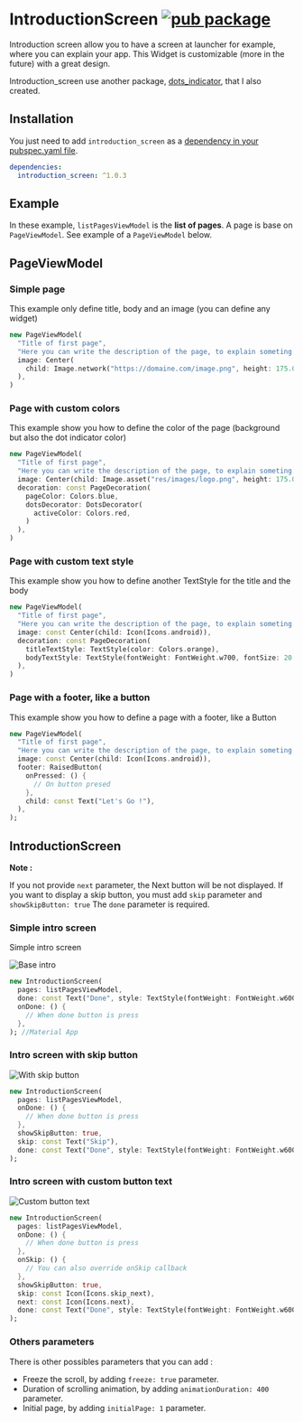 # IntroductionScreen [![pub package](https://img.shields.io/pub/v/introduction_screen.svg)](https://pub.dartlang.org/packages/introduction_screen)

Introduction screen allow you to have a screen at launcher for example, where you can explain your app.
This Widget is customizable (more in the future) with a great design.

Introduction_screen use another package, [dots_indicator](https://github.com/Pyozer/dots_indicator), that I also created.

## Installation

You just need to add `introduction_screen` as a [dependency in your pubspec.yaml file](https://flutter.io/using-packages/).

```yaml
dependencies:
  introduction_screen: ^1.0.3
```

## Example

In these example, `listPagesViewModel` is the **list of pages**. A page is base on `PageViewModel`. See example of a `PageViewModel` below.

## PageViewModel

### Simple page

This example only define title, body and an image (you can define any widget)

```dart
new PageViewModel(
  "Title of first page",
  "Here you can write the description of the page, to explain someting...",
  image: Center(
    child: Image.network("https://domaine.com/image.png", height: 175.0),
  ),
)
```

### Page with custom colors

This example show you how to define the color of the page (background but also the dot indicator color)

```dart
new PageViewModel(
  "Title of first page",
  "Here you can write the description of the page, to explain someting...",
  image: Center(child: Image.asset("res/images/logo.png", height: 175.0)),
  decoration: const PageDecoration(
    pageColor: Colors.blue,
    dotsDecorator: DotsDecorator(
      activeColor: Colors.red,
    )
  ),
)
```

### Page with custom text style

This example show you how to define another TextStyle for the title and the body

```dart
new PageViewModel(
  "Title of first page",
  "Here you can write the description of the page, to explain someting...",
  image: const Center(child: Icon(Icons.android)),
  decoration: const PageDecoration(
    titleTextStyle: TextStyle(color: Colors.orange),
    bodyTextStyle: TextStyle(fontWeight: FontWeight.w700, fontSize: 20.0),
  ),
)
```

### Page with a footer, like a button

This example show you how to define a page with a footer, like a Button

```dart
new PageViewModel(
  "Title of first page",
  "Here you can write the description of the page, to explain someting...",
  image: const Center(child: Icon(Icons.android)),
  footer: RaisedButton(
    onPressed: () {
      // On button presed
    },
    child: const Text("Let's Go !"),
  ),
);
```

## IntroductionScreen

**Note :**

If you not provide `next` parameter, the Next button will be not displayed.
If you want to display a skip button, you must add `skip` parameter and `showSkipButton: true`
The `done` parameter is required.

### Simple intro screen

Simple intro screen

![Base intro](https://raw.githubusercontent.com/Pyozer/introduction_screen/master/demo/normal.gif)

```dart
new IntroductionScreen(
  pages: listPagesViewModel,
  done: const Text("Done", style: TextStyle(fontWeight: FontWeight.w600))
  onDone: () {
    // When done button is press
  },
); //Material App
```

### Intro screen with skip button

![With skip button](https://raw.githubusercontent.com/Pyozer/introduction_screen/master/demo/skip.gif)

```dart
new IntroductionScreen(
  pages: listPagesViewModel,
  onDone: () {
    // When done button is press
  },
  showSkipButton: true,
  skip: const Text("Skip"),
  done: const Text("Done", style: TextStyle(fontWeight: FontWeight.w600)),
);
```

### Intro screen with custom button text

![Custom button text](https://raw.githubusercontent.com/Pyozer/introduction_screen/master/demo/custom_buttons.gif)

```dart
new IntroductionScreen(
  pages: listPagesViewModel,
  onDone: () {
    // When done button is press
  },
  onSkip: () {
    // You can also override onSkip callback
  },
  showSkipButton: true,
  skip: const Icon(Icons.skip_next),
  next: const Icon(Icons.next),
  done: const Text("Done", style: TextStyle(fontWeight: FontWeight.w600))
);
```

### Others parameters

There is other possibles parameters that you can add :

- Freeze the scroll, by adding `freeze: true` parameter.
- Duration of scrolling animation, by adding `animationDuration: 400` parameter.
- Initial page, by adding `initialPage: 1` parameter.
